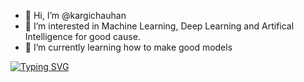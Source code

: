 - 👋 Hi, I’m @kargichauhan
- 👀 I’m interested in Machine Learning, Deep Learning and Artifical Intelligence for good cause. 
- 🌱 I’m currently learning how to make good models

<!---
kargic/kargic is a ✨ special ✨ repository because its `README.md` (this file) appears on your GitHub profile.
You can click the Preview link to take a look at your changes.
--->

[![Typing SVG](https://readme-typing-svg.demolab.com/?lines=I'M+Kargi+Chauhan;Full-stack+developer+MachineLearning)](https://git.io/typing-svg)
